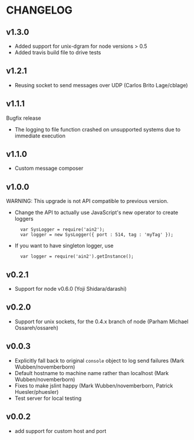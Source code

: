 # CHANGELOG

## v1.3.0

* Added support for unix-dgram for node versions > 0.5
* Added travis build file to drive tests

## v1.2.1

* Reusing socket to send messages over UDP (Carlos Brito Lage/cblage)

## v1.1.1

Bugfix release

* The logging to file function crashed on unsupported systems due to
  immediate execution



## v1.1.0

* Custom message composer

## v1.0.0

WARNING: This upgrade is not API compatible to previous version.

* Change the API to actually use JavaScript's new operator to create loggers

		var SysLogger = require('ain2');
		var logger = new SysLogger({ port : 514, tag : 'myTag' });

* If you want to have singleton logger, use

		var logger = require('ain2').getInstance();

## v0.2.1

* Support for node v0.6.0 (Yoji Shidara/darashi)

## v0.2.0

* Support for unix sockets, for the 0.4.x branch of node (Parham Michael
  Ossareh/ossareh)

## v0.0.3

* Explicitly fall back to original `console` object to log send failures (Mark Wubben/novemberborn)
* Default hostname to machine name rather than localhost (Mark Wubben/novemberborn)
* Fixes to make jslint happy (Mark Wubben/novemberborn, Patrick
  Huesler/phuesler)
* Test server for local testing

## v0.0.2

* add support for custom host and port
